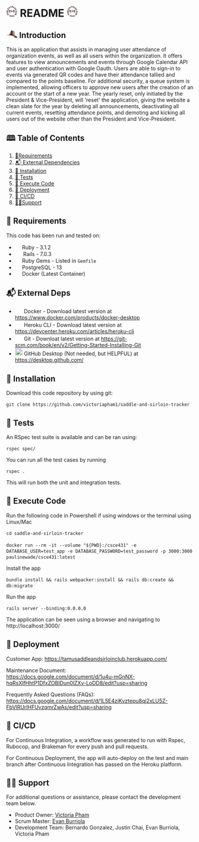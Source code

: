 # <img src="app/assets/images/SnSnoBg.png" width="30" height="30"> README <img src="app/assets/images/SnSnoBg.png" width="30" height="30">

## <img src="app/assets/images/CBHresize.png" width="30" height="20"> Introduction

This is an application that assists in managing user attendance of organization events, as well as all users within the organization. It offers features to view announcements and events through Google Calendar API and user authentication with Google Oauth. Users are able to sign-in to events via generated QR codes and have their attendance tallied and compared to the points baseline. For additional security, a queue system is implemented, allowing officers to approve new users after the creation of an account or the start of a new year. The yearly reset, only initiated by the President & Vice-President, will 'reset' the application, giving the website a clean slate for the year by deleting all announcements, deactivating all current events, resetting attendance points, and demoting and kicking all users out of the website other than the President and Vice-President.

## 🕮 Table of Contents

1. [📃Requirements](#-requirements)
2. [📬 External Dependencies](#-external-deps)
3. [📂 Installation](#-installation)
4. [🧪 Tests](#-tests)
5. [🔨 Execute Code](#-execute-code)
6. [🚀 Deployment](#-deployment)
7. [🔬 CI/CD](#-cicd)
8. [🙏🏻Support](#-support)

## 📃 Requirements

This code has been run and tested on:

-   <img src="https://upload.wikimedia.org/wikipedia/commons/thumb/7/73/Ruby_logo.svg/1024px-Ruby_logo.svg.png" width="15" height="15"> Ruby - 3.1.2
-   <img src="https://download.logo.wine/logo/Ruby_on_Rails/Ruby_on_Rails-Logo.wine.png" width="18" height="15"> Rails - 7.0.3
-   <img src="https://cdn.iconscout.com/icon/free/png-256/rubygems-3521684-2945128.png" width="15" height="15"> Ruby Gems - Listed in `Gemfile`
-   <img src="https://upload.wikimedia.org/wikipedia/commons/thumb/2/29/Postgresql_elephant.svg/1200px-Postgresql_elephant.svg.png" width="15" height="15" > PostgreSQL - 13
-   <img src="https://www.docker.com/wp-content/uploads/2022/03/Moby-logo.png" width="15" height="13"> Docker (Latest Container)

## 📬 External Deps

-   <img src="https://www.docker.com/wp-content/uploads/2022/03/Moby-logo.png" width="20" height="17"> Docker - Download latest version at https://www.docker.com/products/docker-desktop
-   <img src="https://cdn.iconscout.com/icon/free/png-256/heroku-10-1175213.png?f=webp&w=128" width="20" height="17"> Heroku CLI - Download latest version at https://devcenter.heroku.com/articles/heroku-cli
-   <img src="https://git-scm.com/images/logos/downloads/Git-Icon-1788C.png" width="20" height="17"> Git - Downloat latest version at https://git-scm.com/book/en/v2/Getting-Started-Installing-Git
-   <img src="https://cdn.jim-nielsen.com/macos/512/github-desktop-2021-05-20.png" width="20" height="20"> GitHub Desktop (Not needed, but HELPFUL) at https://desktop.github.com/

## 📂 Installation

Download this code repository by using git:

```
git clone https://github.com/victoriapham1/saddle-and-sirloin-tracker
```

## 🧪 Tests

An RSpec test suite is available and can be ran using:

```
rspec spec/
```

You can run all the test cases by running

```
rspec .
```

This will run both the unit and integration tests.

## 🔨 Execute Code

Run the following code in Powershell if using windows or the terminal using Linux/Mac

```
cd saddle-and-sirloin-tracker

docker run --rm -it --volume "${PWD}:/csce431" -e DATABASE_USER=test_app -e DATABASE_PASSWORD=test_password -p 3000:3000 paulinewade/csce431:latest
```

Install the app

```
bundle install && rails webpacker:install && rails db:create && db:migrate
```

Run the app

```
rails server --binding:0.0.0.0
```

The application can be seen using a browser and navigating to http://localhost:3000/

## 🚀 Deployment

Customer App: https://tamusaddleandsirloinclub.herokuapp.com/

Maintenance Document: <br>
https://docs.google.com/document/d/1u4u-mGnNX-hqRsXlfHhtP1DfxZOBIDun0lZXv-LoDD8/edit?usp=sharing

Frequently Asked Questions (FAQs): <br>
https://docs.google.com/document/d/1L5E4ziKvztepu8qj2xLU5Z-FbVlRUrlHFUvzqmrZwAs/edit?usp=sharing

## 🔬 CI/CD

For Continuous Integration, a workflow was generated to run with Rspec, Rubocop, and Brakeman for every push and pull requests.

For Continuous Deployment, the app will auto-deploy on the test and main branch after Continuous Integration has passed on the Heroku platform.

## 🙏🏻 Support

For additional questions or assistance, please contact the development team below.

-   Product Owner: [Victoria Pham](mailto:vtp283@tamu.edu)
-   Scrum Master: [Evan Burriola](mailto:evanburriola12@tamu.edu)
-   Development Team: Bernardo Gonzalez, Justin Chai, Evan Burriola, Victoria Pham
